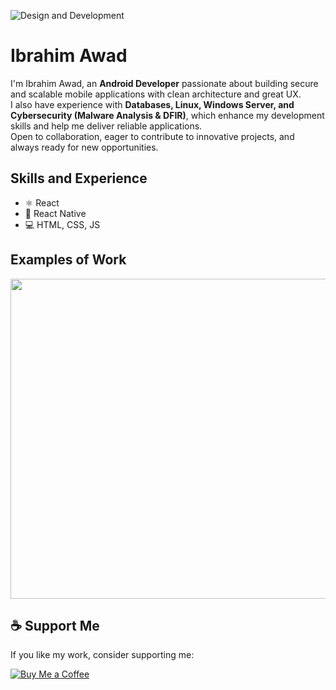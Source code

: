 ![Design and Development](https://github.com/adriantwarog/adriantwarog/blob/master/freeCodeCamp.jpg)

# Ibrahim Awad
I'm Ibrahim Awad, an **Android Developer** passionate about building secure and scalable mobile applications with clean architecture and great UX.  
I also have experience with **Databases, Linux, Windows Server, and Cybersecurity (Malware Analysis & DFIR)**, which enhance my development skills and help me deliver reliable applications.  
Open to collaboration, eager to contribute to innovative projects, and always ready for new opportunities.   

## Skills and Experience
* ⚛ React
* 📱 React Native
* 💻 HTML, CSS, JS

## Examples of Work
<img src="https://github.com/adriantwarog/adriantwarog/blob/master/covid19.gif" width="512" >

## ☕ Support Me
If you like my work, consider supporting me:  

[![Buy Me a Coffee](https://img.shields.io/badge/Buy%20Me%20a%20Coffee-FFDD00?style=for-the-badge&logo=buy-me-a-coffee&logoColor=black)](https://www.buymeacoffee.com/ibrahimdevg)
